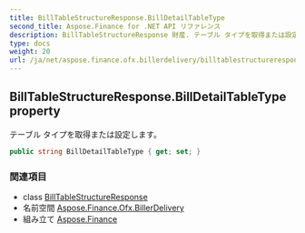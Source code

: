 ```yaml
---
title: BillTableStructureResponse.BillDetailTableType
second_title: Aspose.Finance for .NET API リファレンス
description: BillTableStructureResponse 財産. テーブル タイプを取得または設定します
type: docs
weight: 20
url: /ja/net/aspose.finance.ofx.billerdelivery/billtablestructureresponse/billdetailtabletype/
---
```

## BillTableStructureResponse.BillDetailTableType property

テーブル タイプを取得または設定します。

```csharp
public string BillDetailTableType { get; set; }
```

### 関連項目

* class [BillTableStructureResponse](../)
* 名前空間 [Aspose.Finance.Ofx.BillerDelivery](../../billtablestructureresponse/)
* 組み立て [Aspose.Finance](../../../)


